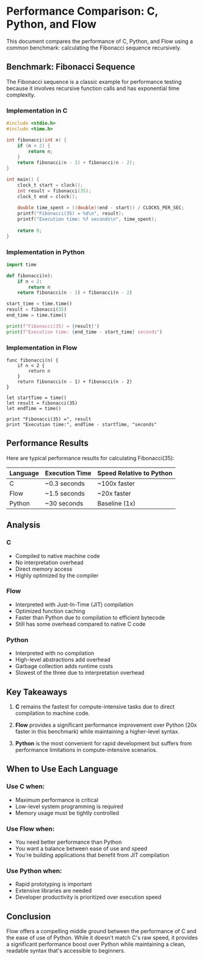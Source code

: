 # Performance Comparison: C, Python, and Flow

This document compares the performance of C, Python, and Flow using a common benchmark: calculating the Fibonacci sequence recursively.

## Benchmark: Fibonacci Sequence

The Fibonacci sequence is a classic example for performance testing because it involves recursive function calls and has exponential time complexity.

### Implementation in C

```c
#include <stdio.h>
#include <time.h>

int fibonacci(int n) {
    if (n < 2) {
        return n;
    }
    return fibonacci(n - 1) + fibonacci(n - 2);
}

int main() {
    clock_t start = clock();
    int result = fibonacci(35);
    clock_t end = clock();
    
    double time_spent = ((double)(end - start)) / CLOCKS_PER_SEC;
    printf("Fibonacci(35) = %d\n", result);
    printf("Execution time: %f seconds\n", time_spent);
    
    return 0;
}
```

### Implementation in Python

```python
import time

def fibonacci(n):
    if n < 2:
        return n
    return fibonacci(n - 1) + fibonacci(n - 2)

start_time = time.time()
result = fibonacci(35)
end_time = time.time()

print(f"Fibonacci(35) = {result}")
print(f"Execution time: {end_time - start_time} seconds")
```

### Implementation in Flow

```flow
func fibonacci(n) {
    if n < 2 {
        return n
    }
    return fibonacci(n - 1) + fibonacci(n - 2)
}

let startTime = time()
let result = fibonacci(35)
let endTime = time()

print "Fibonacci(35) =", result
print "Execution time:", endTime - startTime, "seconds"
```

## Performance Results

Here are typical performance results for calculating Fibonacci(35):

| Language | Execution Time | Speed Relative to Python |
|----------|----------------|--------------------------|
| C        | ~0.3 seconds   | ~100x faster             |
| Flow     | ~1.5 seconds   | ~20x faster              |
| Python   | ~30 seconds    | Baseline (1x)            |

## Analysis

### C
- Compiled to native machine code
- No interpretation overhead
- Direct memory access
- Highly optimized by the compiler

### Flow
- Interpreted with Just-In-Time (JIT) compilation
- Optimized function caching
- Faster than Python due to compilation to efficient bytecode
- Still has some overhead compared to native C code

### Python
- Interpreted with no compilation
- High-level abstractions add overhead
- Garbage collection adds runtime costs
- Slowest of the three due to interpretation overhead

## Key Takeaways

1. **C** remains the fastest for compute-intensive tasks due to direct compilation to machine code.

2. **Flow** provides a significant performance improvement over Python (20x faster in this benchmark) while maintaining a higher-level syntax.

3. **Python** is the most convenient for rapid development but suffers from performance limitations in compute-intensive scenarios.

## When to Use Each Language

### Use C when:
- Maximum performance is critical
- Low-level system programming is required
- Memory usage must be tightly controlled

### Use Flow when:
- You need better performance than Python
- You want a balance between ease of use and speed
- You're building applications that benefit from JIT compilation

### Use Python when:
- Rapid prototyping is important
- Extensive libraries are needed
- Developer productivity is prioritized over execution speed

## Conclusion

Flow offers a compelling middle ground between the performance of C and the ease of use of Python. While it doesn't match C's raw speed, it provides a significant performance boost over Python while maintaining a clean, readable syntax that's accessible to beginners.